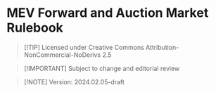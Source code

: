 # MEV Forward and Auction Market Rulebook

> [!TIP] Licensed under Creative Commons Attribution-NonCommercial-NoDerivs 2.5

> [!IMPORTANT] Subject to change and editorial review

> [!NOTE] Version: 2024.02.05-draft
